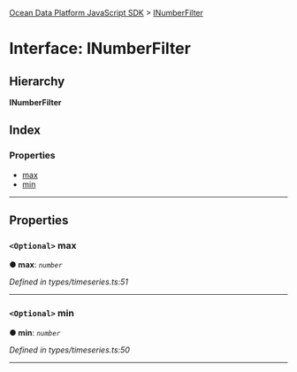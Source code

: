 [Ocean Data Platform JavaScript SDK](../README.md) > [INumberFilter](../interfaces/inumberfilter.md)

# Interface: INumberFilter

## Hierarchy

**INumberFilter**

## Index

### Properties

* [max](inumberfilter.md#max)
* [min](inumberfilter.md#min)

---

## Properties

<a id="max"></a>

### `<Optional>` max

**● max**: *`number`*

*Defined in types/timeseries.ts:51*

___
<a id="min"></a>

### `<Optional>` min

**● min**: *`number`*

*Defined in types/timeseries.ts:50*

___

